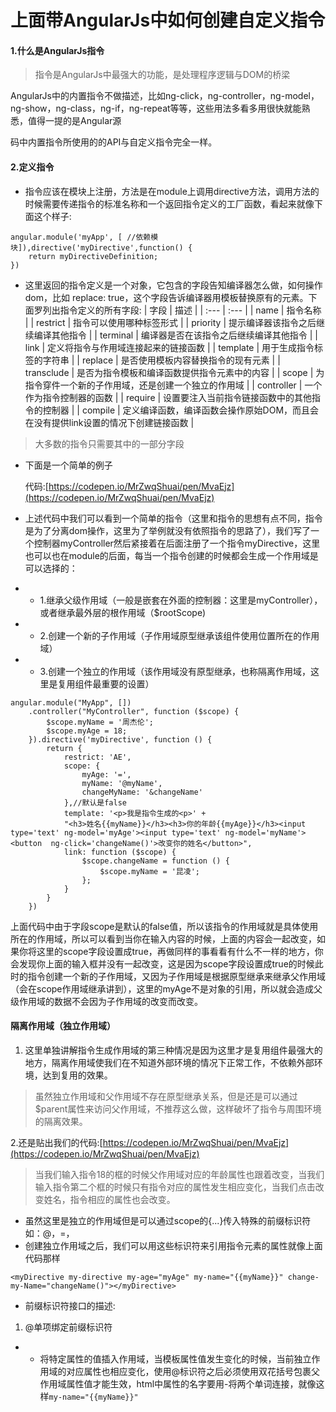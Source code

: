 # 上面带AngularJs中如何创建自定义指令

#### 1.什么是AngularJs指令

> 指令是AngularJs中最强大的功能，是处理程序逻辑与DOM的桥梁

AngularJs中的内置指令不做描述，比如ng-click，ng-controller，ng-model，ng-show，ng-class，ng-if，ng-repeat等等，这些用法多看多用很快就能熟悉，值得一提的是Angular源

码中内置指令所使用的的API与自定义指令完全一样。

#### 2.定义指令

* 指令应该在模块上注册，方法是在module上调用directive方法，调用方法的时候需要传递指令的标准名称和一个返回指令定义的工厂函数，看起来就像下面这个样子:

```
angular.module('myApp', [ //依赖模块]),directive('myDirective',function() {
    return myDirectiveDefinition;
})
```

* 这里返回的指令定义是一个对象，它包含的字段告知编译器怎么做，如何操作dom，比如 replace: true，这个字段告诉编译器用模板替换原有的元素。下面罗列出指令定义的所有字段:
  | 字段 | 描述 |
  | :--- | :--- |
  | name | 指令名称 |
  | restrict | 指令可以使用哪种标签形式 |
  | priority | 提示编译器该指令之后继续编译其他指令 |
  | terminal | 编译器是否在该指令之后继续编译其他指令 |
  | link | 定义将指令与作用域连接起来的链接函数 |
  | template | 用于生成指令标签的字符串 |
  | replace | 是否使用模板内容替换指令的现有元素 |
  | transclude | 是否为指令模板和编译函数提供指令元素中的内容 |
  | scope | 为指令穿件一个新的子作用域，还是创建一个独立的作用域 |
  | controller | 一个作为指令控制器的函数 |
  | require | 设置要注入当前指令链接函数中的其他指令的控制器 |
  | compile | 定义编译函数，编译函数会操作原始DOM，而且会在没有提供link设置的情况下创建链接函数 |

> 大多数的指令只需要其中的一部分字段

* 下面是一个简单的例子

  代码:[https://codepen.io/MrZwqShuai/pen/MvaEjz](https://codepen.io/MrZwqShuai/pen/MvaEjz)

* 上述代码中我们可以看到一个简单的指令（这里和指令的思想有点不同，指令是为了分离dom操作，这里为了举例就没有依照指令的思路了），我们写了一个控制器myController然后紧接着在后面注册了一个指令myDirective，这里也可以也在module的后面，每当一个指令创建的时候都会生成一个作用域是可以选择的：

* * 1.继承父级作用域（一般是嵌套在外面的控制器：这里是myController），或者继承最外层的根作用域（$rootScope\)
* * 2.创建一个新的子作用域（子作用域原型继承该组件使用位置所在的作用域）
* * 3.创建一个独立的作用域（该作用域没有原型继承，也称隔离作用域，这里是复用组件最重要的设置）

```
angular.module("MyApp", [])
    .controller("MyController", function ($scope) {
        $scope.myName = '周杰伦';
        $scope.myAge = 18;
    }).directive('myDirective', function () {
        return {
            restrict: 'AE',
            scope: {
                myAge: '=',
                myName: '@myName',
                changeMyName: '&changeName'
            },//默认是false
            template: '<p>我是指令生成的<p>' +
            "<h3>姓名{{myName}}</h3><h3>你的年龄{{myAge}}</h3><input type='text' ng-model='myAge'><input type='text' ng-model='myName'><button  ng-click='changeName()'>改变你的姓名</button>",
            link: function ($scope) {
                $scope.changeName = function () {
                    $scope.myName = '昆凌';
                };
            }
        }
    })
```

上面代码中由于字段scope是默认的false值，所以该指令的作用域就是具体使用所在的作用域，所以可以看到当你在输入内容的时候，上面的内容会一起改变，如果你将这里的scope字段设置成true，再做同样的事看看有什么不一样的地方，你会发现你上面的输入框并没有一起改变，这是因为scope字段设置成true的时候此时的指令创建一个新的子作用域，又因为子作用域是根据原型继承来继承父作用域（会在scope作用域继承讲到），这里的myAge不是对象的引用，所以就会造成父级作用域的数据不会因为子作用域的改变而改变。

#### 隔离作用域（独立作用域）

1. 这里单独讲解指令生成作用域的第三种情况是因为这里才是复用组件最强大的地方，隔离作用域使我们在不知道外部环境的情况下正常工作，不依赖外部环境，达到复用的效果。

> 虽然独立作用域和父作用域不存在原型继承关系，但是还是可以通过$parent属性来访问父作用域，不推荐这么做，这样破坏了指令与周围环境的隔离效果。

2.还是贴出我们的代码:[https://codepen.io/MrZwqShuai/pen/MvaEjz](https://codepen.io/MrZwqShuai/pen/MvaEjz)

> 当我们输入指令18的框的时候父作用域对应的年龄属性也跟着改变，当我们输入指令第二个框的时候只有指令对应的属性发生相应变化，当我们点击改变姓名，指令相应的属性也会改变。

* 虽然这里是独立的作用域但是可以通过scope的{...}传入特殊的前缀标识符如：@，=，
* 创建独立作用域之后，我们可以用这些标识符来引用指令元素的属性就像上面代码那样

`<myDirective my-directive my-age="myAge" my-name="{{myName}}" change-my-Name="changeName()"></myDirective>`

* 前缀标识符接口的描述:

1. @单项绑定前缀标识符

* * 将特定属性的值插入作用域，当模板属性值发生变化的时候，当前独立作用域的对应属性也相应变化，使用@标识符之后必须使用双花括号包裹父作用域属性值才能生效，html中属性的名字要用-将两个单词连接，就像这样`my-name="{{myName}}"`



